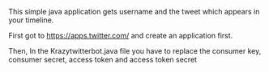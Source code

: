 This simple java application gets username and the tweet which appears in your timeline.

First got to https://apps.twitter.com/ and create an application first.

Then, In the Krazytwitterbot.java file you have to replace the consumer key, consumer secret, access token and access token secret